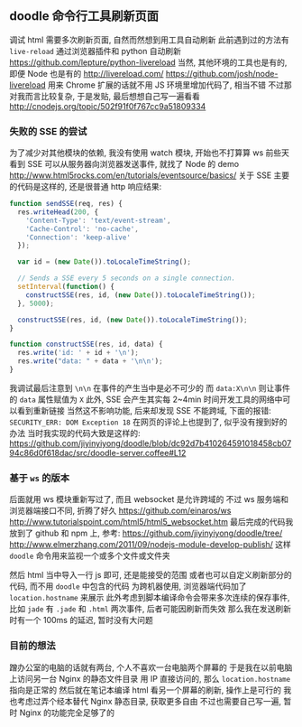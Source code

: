 
doodle 命令行工具刷新页面
------

调试 html 需要多次刷新页面, 自然而然想到用工具自动刷新
此前遇到过的方法有 `live-reload` 通过浏览器插件和 python 自动刷新
https://github.com/lepture/python-livereload
当然, 其他环境的工具也是有的, 即便 Node 也是有的
http://livereload.com/
https://github.com/josh/node-livereload
用来 Chrome 扩展的话就不用 JS 环境里增加代码了, 相当不错
不过那对我而言比较复杂, 于是发贴, 最后想想自己写一遍看看
http://cnodejs.org/topic/502f91f0f767cc9a51809334

### 失败的 SSE 的尝试

为了减少对其他模块的依赖, 我没有使用 watch 模块, 开始也不打算算 ws
前些天看到 SSE 可以从服务器向浏览器发送事件, 就找了 Node 的 demo
http://www.html5rocks.com/en/tutorials/eventsource/basics/
关于 SSE 主要的代码是这样的, 还是很普通 http 响应结果:

```js
function sendSSE(req, res) {
  res.writeHead(200, {
    'Content-Type': 'text/event-stream',
    'Cache-Control': 'no-cache',
    'Connection': 'keep-alive'
  });

  var id = (new Date()).toLocaleTimeString();

  // Sends a SSE every 5 seconds on a single connection.
  setInterval(function() {
    constructSSE(res, id, (new Date()).toLocaleTimeString());
  }, 5000);

  constructSSE(res, id, (new Date()).toLocaleTimeString());
}

function constructSSE(res, id, data) {
  res.write('id: ' + id + '\n');
  res.write("data: " + data + '\n\n');
}
```

我调试最后注意到 `\n\n` 在事件的产生当中是必不可少的
而 `data:X\n\n` 则让事件的 `data` 属性赋值为 `X`
此外, SSE 会产生其实每 2~4min 时间开发工具的网络中可以看到重新链接
当然这不影响功能, 后来却发现 SSE 不能跨域, 下面的报错:
`SECURITY_ERR: DOM Exception 18`
在网页的评论上也提到了, 似乎没有搜到好的办法
当时我实现的代码大致是这样的:
https://github.com/jiyinyiyong/doodle/blob/dc92d7b410264591018458cb0794c86d0f618dac/src/doodle-server.coffee#L12

### 基于 `ws` 的版本

后面就用 ws 模块重新写过了, 而且 websocket 是允许跨域的
不过 ws 服务端和浏览器端接口不同, 折腾了好久
https://github.com/einaros/ws
http://www.tutorialspoint.com/html5/html5_websocket.htm
最后完成的代码我放到了 github 和 npm 上, 参考:
https://github.com/jiyinyiyong/doodle/tree/
http://www.elmerzhang.com/2011/09/nodejs-module-develop-publish/
这样 `doodle` 命令用来监视一个或多个文件或文件夹

然后 html 当中导入一行 js 即可, 还是能接受的范围
或者也可以自定义刷新部分的代码, 而不用 `doodle` 中包含的代码
为跨机器使用, 浏览器端代码加了 `location.hostname` 来展示
此外考虑到脚本编译命令会带来多次连续的保存事件,
比如 `jade` 有 `.jade` 和 `.html` 两次事件, 后者可能因刷新而失效
那么我在发送刷新时有一个 100ms 的延迟, 暂时没有大问题

### 目前的想法

蹭办公室的电脑的话就有两台, 个人不喜欢一台电脑两个屏幕的
于是我在以前电脑上访问另一台 Nginx 的静态文件目录
用 IP 直接访问的, 那么 `location.hostname` 指向是正常的
然后就在笔记本编译 html 看另一个屏幕的刷新, 操作上是可行的
我也考虑过弄个经本替代 Nginx 静态目录, 获取更多自由
不过也需要自己写一遍, 暂时 Nginx 的功能完全足够了的
